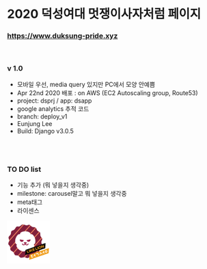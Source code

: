 # 2020 덕성여대 멋쟁이사자처럼 페이지

### https://www.duksung-pride.xyz
<br/>

### v 1.0
- 모바일 우선, media query 있지만 PC에서 모양 안예쁨
- Apr 22nd 2020 배포 :  on AWS (EC2 Autoscaling group, Route53)
- project: dsprj / app: dsapp
- google analytics 추적 코드
- branch: deploy_v1
- Eunjung Lee
- Build: Django v3.0.5

<br/>
<br/>

### TO DO list
- 기능 추가 (뭐 넣을지 생각중)
- milestone: carousel말고 뭐 넣을지 생각중
- meta태그
- 라이센스



<img alt='lionface' src='static/img/likelionds.png' width='100px' height='100px'>


